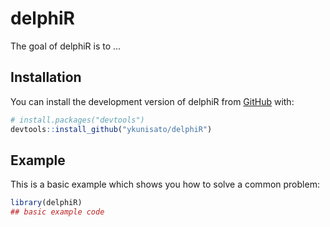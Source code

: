 
# delphiR

<!-- badges: start -->
<!-- badges: end -->

The goal of delphiR is to ...

## Installation

You can install the development version of delphiR from [GitHub](https://github.com/) with:

``` r
# install.packages("devtools")
devtools::install_github("ykunisato/delphiR")
```

## Example

This is a basic example which shows you how to solve a common problem:

``` r
library(delphiR)
## basic example code
```


